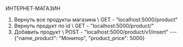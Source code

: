 ИНТЕРНЕТ-МАГАЗИН

1. Вернуть все продукты магазина \ GET - "localhost:5000/product"
2. Вернуть продукт по id \ GET - "localhost:5000/product/<id>" 
3. Добавить продукт \ POST - "localhost:5000/product/v1/insert"  --- {"name_product": "Монитор", "product_price": 5000}
